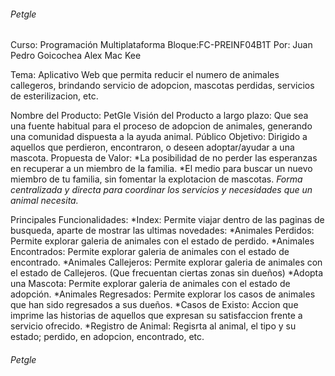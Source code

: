 ###### Petgle

Curso: Programación Multiplataforma
Bloque:FC-PREINF04B1T
Por:
Juan Pedro Goicochea
Alex Mac Kee

Tema: Aplicativo Web que permita reducir el numero de animales callegeros, brindando servicio de adopcion, mascotas perdidas, servicios de esterilizacion, etc.

Nombre del Producto: PetGle
Visión del Producto a largo plazo: Que sea una fuente habitual para el proceso de adopcion de animales, generando una comunidad dispuesta a la ayuda animal.
Público Objetivo: Dirigido a aquellos que perdieron, encontraron, o deseen adoptar/ayudar a una mascota.
Propuesta de Valor: 
*La posibilidad de no perder las esperanzas en recuperar a un miembro de la familia.
*El medio para buscar un nuevo miembro de tu familia, sin fomentar la explotacion de mascotas.
*Forma centralizada y directa para coordinar los servicios y necesidades que un animal necesita.*

Principales Funcionalidades: 
*Index: Permite viajar dentro de las paginas de busqueda, aparte de mostrar las ultimas novedades:
    *Animales Perdidos: Permite explorar galeria de animales con el estado de perdido.
    *Animales Encontrados: Permite explorar galeria de animales con el estado de encontrado.
    *Animales Callejeros: Permite explorar galeria de animales con el estado de Callejeros. (Que frecuentan ciertas zonas sin dueños)
    *Adopta una Mascota: Permite explorar galeria de animales con el estado de adopción.
    *Animales Regresados: Permite explorar los casos de animales que han sido regresados a sus dueños.
*Casos de Existo: Accion que imprime las historias de aquellos que expresan su satisfaccion frente a servicio ofrecido.
*Registro de Animal: Regisrta al animal, el tipo y su estado; perdido, en adopcion, encontrado, etc. 

###### Petgle
